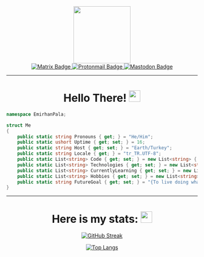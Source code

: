 <div id="header" align="center">
  <img src="https://media.giphy.com/media/qWDpRGCwf5Aed7Kd4e/giphy.gif" width="150"/>
  <div id="badges">
    <a href="https://matrix.to/#/@emrhnpla02:matrix.org">
      <img src="https://img.shields.io/badge/Matrix-white?style=for-the-badge&logo=matrix&logoColor=black" alt="Matrix Badge"/>
    </a> 
    <a href="mailto:emrhnpla02@protonmail.com">
      <img src="https://img.shields.io/badge/Protonmail-gray?style=for-the-badge&logo=protonmail&logoColor=white" alt="Protonmail Badge"/>
    </a>
    <a href="https://mastodon.social/web/@emrhnpla02">
      <img src="https://img.shields.io/badge/Mastodon-blue?style=for-the-badge&logo=mastodon&logoColor=white" alt="Mastodon Badge"/>
    </a>
  </div>
</div>    

---

<div align="center">
  <h1> Hello There! <img src="https://media.giphy.com/media/TIdt68MAB8sEKCRC6f/giphy.gif" width="30px"/></h3>
</div>

```csharp
namespace EmirhanPala;

struct Me
{
    public static string Pronouns { get; } = "He/Him";
    public static ushort Uptime { get; set; } = 16;
    public static string Host { get; set; } = "Earth/Turkey";
    public static string Locale { get; } = "tr_TR.UTF-8";
    public static List<string> Code { get; set; } = new List<string> { "HTML", "CSS", "Javascript", "C#" };
    public static List<string> Technologies { get; set; } = new List<string> { "Node", "Vue" };
    public static List<string> CurrentlyLearning { get; set; } = new List<string> { "Asp.Net Core", "Unity" };
    public static List<string> Hobbies { get; set; } = new List<string> { "Programming", "Discovering Linux", "Thinking" };
    public static string FutureGoal { get; set; } = "{To live doing what I enjoy and to die in peace} without needing anyone";
}
```

---

<div id="stats" align="center">
  <h1> Here is my stats: <img src="https://media.giphy.com/media/UrzWDQ3VTiDU84R5dx/giphy.gif" width="30px"/></h3>
  
  [![GitHub Streak](https://github-readme-streak-stats.herokuapp.com?user=emrhnpla02&theme=nord&hide_border=true&date_format=M%20j%5B%2C%20Y%5D)](https://git.io/streak-stats)
  
  [![Top Langs](https://github-readme-stats.vercel.app/api/top-langs/?username=emrhnpla02&layout=compact&theme=nord)](https://github.com/anuraghazra/github-readme-stats)
</div>
